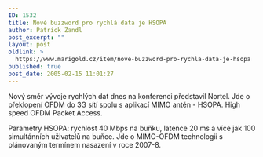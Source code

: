 ```yaml
---
ID: 1532
title: Nové buzzword pro rychlá data je HSOPA
author: Patrick Zandl
post_excerpt: ""
layout: post
oldlink: >
  https://www.marigold.cz/item/nove-buzzword-pro-rychla-data-je-hsopa
published: true
post_date: 2005-02-15 11:01:27
---
```

<p>Nový směr vývoje rychlých dat dnes na konferenci představil Nortel. Jde o překlopení OFDM do 3G sítí spolu s aplikací MIMO antén - HSOPA. High speed OFDM Packet Access.</p>

<p>Parametry HSOPA: rychlost 40 Mbps na buňku, latence 20 ms a více jak 100 simultánních uživatelů na buňce. Jde o MIMO-OFDM technologii s plánovaným termínem nasazení v roce 2007-8.
</p>
